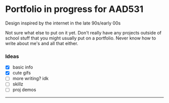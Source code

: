 # Portfolio in progress for AAD531

Design inspired by the internet in the late 90s/early 00s

Not sure what else to put on it yet. Don't really have any projects outside of school stuff that you might usually put on a portfolio. Never know how to write about me's and all that either.

### Ideas

 - [x] basic info
 - [x] cute gifs
 - [ ] more writing? idk
 - [ ] skillz
 - [ ] proj demos

***
